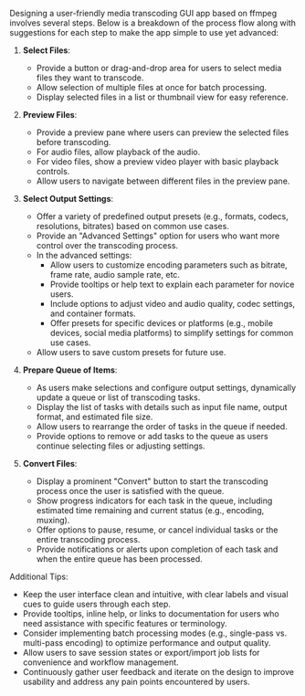 Designing a user-friendly media transcoding GUI app based on ffmpeg involves several steps. Below is a breakdown of the process flow along with suggestions for each step to make the app simple to use yet advanced:

1. **Select Files**:
   - Provide a button or drag-and-drop area for users to select media files they want to transcode.
   - Allow selection of multiple files at once for batch processing.
   - Display selected files in a list or thumbnail view for easy reference.

2. **Preview Files**:
   - Provide a preview pane where users can preview the selected files before transcoding.
   - For audio files, allow playback of the audio.
   - For video files, show a preview video player with basic playback controls.
   - Allow users to navigate between different files in the preview pane.

3. **Select Output Settings**:
   - Offer a variety of predefined output presets (e.g., formats, codecs, resolutions, bitrates) based on common use cases.
   - Provide an "Advanced Settings" option for users who want more control over the transcoding process.
   - In the advanced settings:
     - Allow users to customize encoding parameters such as bitrate, frame rate, audio sample rate, etc.
     - Provide tooltips or help text to explain each parameter for novice users.
     - Include options to adjust video and audio quality, codec settings, and container formats.
     - Offer presets for specific devices or platforms (e.g., mobile devices, social media platforms) to simplify settings for common use cases.
   - Allow users to save custom presets for future use.

4. **Prepare Queue of Items**:
   - As users make selections and configure output settings, dynamically update a queue or list of transcoding tasks.
   - Display the list of tasks with details such as input file name, output format, and estimated file size.
   - Allow users to rearrange the order of tasks in the queue if needed.
   - Provide options to remove or add tasks to the queue as users continue selecting files or adjusting settings.

5. **Convert Files**:
   - Display a prominent "Convert" button to start the transcoding process once the user is satisfied with the queue.
   - Show progress indicators for each task in the queue, including estimated time remaining and current status (e.g., encoding, muxing).
   - Offer options to pause, resume, or cancel individual tasks or the entire transcoding process.
   - Provide notifications or alerts upon completion of each task and when the entire queue has been processed.

Additional Tips:
- Keep the user interface clean and intuitive, with clear labels and visual cues to guide users through each step.
- Provide tooltips, inline help, or links to documentation for users who need assistance with specific features or terminology.
- Consider implementing batch processing modes (e.g., single-pass vs. multi-pass encoding) to optimize performance and output quality.
- Allow users to save session states or export/import job lists for convenience and workflow management.
- Continuously gather user feedback and iterate on the design to improve usability and address any pain points encountered by users.